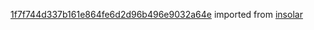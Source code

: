 [1f7f744d337b161e864fe6d2d96b496e9032a64e](https://github.com/insolar/insolar/commit/1f7f744d337b161e864fe6d2d96b496e9032a64e) imported from [insolar](https://github.com/insolar/insolar)
